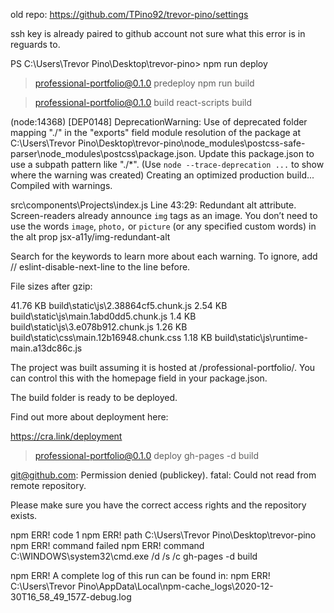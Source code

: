 old repo: https://github.com/TPino92/trevor-pino/settings

<!-- error msg on deploy -->

ssh key is already paired to github account not sure what this error is in reguards to.



PS C:\Users\Trevor Pino\Desktop\trevor-pino> npm run deploy

> professional-portfolio@0.1.0 predeploy
> npm run build


> professional-portfolio@0.1.0 build
> react-scripts build

(node:14368) [DEP0148] DeprecationWarning: Use of deprecated folder mapping "./" in the "exports" field module resolution of the package at C:\Users\Trevor Pino\Desktop\trevor-pino\node_modules\postcss-safe-parser\node_modules\postcss\package.json.
Update this package.json to use a subpath pattern like "./*".
(Use `node --trace-deprecation ...` to show where the warning was created)
Creating an optimized production build...
Compiled with warnings.

src\components\Projects\index.js
  Line 43:29:  Redundant alt attribute. Screen-readers already announce `img` tags as an image. You don’t need to use the words `image`, `photo,` or `picture` (or any specified custom words) in the alt prop  jsx-a11y/img-redundant-alt

Search for the keywords to learn more about each warning.
To ignore, add // eslint-disable-next-line to the line before.

File sizes after gzip:

  41.76 KB  build\static\js\2.38864cf5.chunk.js
  2.54 KB   build\static\js\main.1abd0dd5.chunk.js
  1.4 KB    build\static\js\3.e078b912.chunk.js
  1.26 KB   build\static\css\main.12b16948.chunk.css
  1.18 KB   build\static\js\runtime-main.a13dc86c.js

The project was built assuming it is hosted at /professional-portfolio/.
You can control this with the homepage field in your package.json.

The build folder is ready to be deployed.

Find out more about deployment here:

  https://cra.link/deployment

> professional-portfolio@0.1.0 deploy
> gh-pages -d build

git@github.com: Permission denied (publickey).
fatal: Could not read from remote repository.

Please make sure you have the correct access rights
and the repository exists.

npm ERR! code 1
npm ERR! path C:\Users\Trevor Pino\Desktop\trevor-pino
npm ERR! command failed
npm ERR! command C:\WINDOWS\system32\cmd.exe /d /s /c gh-pages -d build

npm ERR! A complete log of this run can be found in:
npm ERR!     C:\Users\Trevor Pino\AppData\Local\npm-cache\_logs\2020-12-30T16_58_49_157Z-debug.log